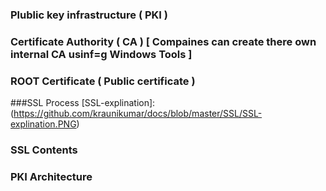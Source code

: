 ### Plublic key infrastructure ( PKI )
### Certificate Authority ( CA ) [ Compaines can create there own internal CA usinf=g Windows Tools ]
### ROOT Certificate ( Public certificate )

###SSL Process
[SSL-explination]:(https://github.com/kraunikumar/docs/blob/master/SSL/SSL-explination.PNG)

### SSL Contents
[SSL-contents]:(https://github.com/kraunikumar/docs/blob/master/SSL/SSL-FOrmat.PNG)

### PKI Architecture
[PKI archi]:(https://github.com/kraunikumar/docs/blob/master/SSL/PKI.PNG)
